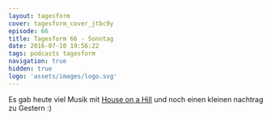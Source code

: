 ```yaml
---
layout: tagesform
cover: tagesform_cover_jtbc9y
episode: 66
title: Tagesform 66 - Sonntag
date: 2016-07-10 19:56:22
tags: podcasts tagesform 
navigation: true
hidden: true
logo: 'assets/images/logo.svg'
---
```


Es gab heute viel Musik mit [House on a Hill](https://houseonahill.de)
und noch einen kleinen nachtrag zu Gestern :)
